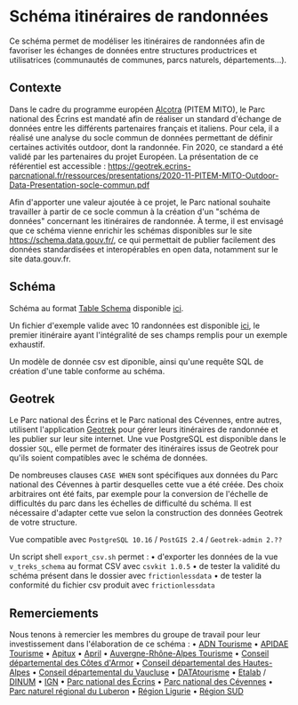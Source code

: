 # Schéma itinéraires de randonnées

Ce schéma permet de modéliser les itinéraires de randonnées afin de favoriser les échanges de données entre structures productrices et utilisatrices (communautés de communes, parcs naturels, départements...).

## Contexte

Dans le cadre du programme européen [Alcotra](https://www.interreg-alcotra.eu/fr/decouvrir-alcotra/les-projets-finances/mito-modeles-integres-pour-le-tourisme-outdoor-dans-lespace) (PITEM MITO), le Parc national des Écrins est mandaté afin de réaliser un standard d'échange de données entre les différents partenaires français et italiens. Pour cela, il a réalisé une analyse du socle commun de données permettant de définir certaines activités outdoor, dont la randonnée. Fin 2020, ce standard a été validé par les partenaires du projet Européen. La présentation de ce référentiel est accessible : https://geotrek.ecrins-parcnational.fr/ressources/presentations/2020-11-PITEM-MITO-Outdoor-Data-Presentation-socle-commun.pdf

Afin d'apporter une valeur ajoutée à ce projet, le Parc national souhaite travailler à partir de ce socle commun à la création d'un "schéma de données" concernant les itinéraires de randonnée. À terme, il est envisagé que ce schéma vienne enrichir les schémas disponibles sur le site https://schema.data.gouv.fr/, ce qui permettait de publier facilement des données standardisées et interopérables en open data, notamment sur le site data.gouv.fr.



## Schéma

Schéma au format [Table Schema](https://frictionlessdata.io/specs/table-schema) disponible [ici](https://github.com/PnX-SI/schema_randonnee/blob/master/schema.json).

Un fichier d'exemple valide avec 10 randonnées est disponible [ici](https://github.com/PnX-SI/schema_randonnee/blob/master/exemple-valide.csv), le premier itinéraire ayant l'intégralité de ses champs remplis pour un exemple exhaustif.

Un modèle de donnée csv est diponible, ainsi qu'une requête SQL de création d'une table conforme au schéma.


## Geotrek

Le Parc national des Écrins et le Parc national des Cévennes, entre autres, utilisent l'application [Geotrek](https://github.com/GeotrekCE) pour gérer leurs itinéraires de randonnée et les publier sur leur site internet. Une vue PostgreSQL est disponible dans le dossier `SQL`, elle permet de formater des itinéraires issus de Geotrek pour qu'ils soient compatibles avec le schéma de données.

De nombreuses clauses `CASE WHEN` sont spécifiques aux données du Parc national des Cévennes à partir desquelles cette vue a été créée. Des choix arbitraires ont été faits, par exemple pour la conversion de l'échelle de difficultés du parc dans les échelles de difficulté du schéma. Il est nécessaire d'adapter cette vue selon la construction des données Geotrek de votre structure.

Vue compatible avec `PostgreSQL 10.16` / `PostGIS 2.4` / `Geotrek-admin 2.??`

Un script shell `export_csv.sh` permet :
    • d'exporter les données de la vue `v_treks_schema` au format CSV avec `csvkit 1.0.5`
    • de tester la validité du schéma présent dans le dossier avec `frictionlessdata`
    • de tester la conformité du fichier csv produit avec `frictionlessdata`



## Remerciements

Nous tenons à remercier les membres du groupe de travail pour leur investissement dans l'élaboration de ce schéma :
    • [ADN Tourisme](https://www.adn-tourisme.fr/)
    • [APIDAE Tourisme](https://www.apidae-tourisme.com/)
    • [Apitux](http://www.apitux.com/)
    • [April](https://www.april.org/)
    • [Auvergne-Rhône-Alpes Tourisme](https://www.auvergnerhonealpes-tourisme.com/)
    • [Conseil départemental des Côtes d'Armor](https://cotesdarmor.fr/)
    • [Conseil départemental des Hautes-Alpes](https://www.hautes-alpes.fr/)
    • [Conseil départemental du Vaucluse](https://www.vaucluse.fr/)
    • [DATAtourisme](https://www.datatourisme.gouv.fr/)
    • [Etalab](https://www.etalab.gouv.fr/) / [DINUM](https://www.numerique.gouv.fr/)
    • [IGN](https://www.ign.fr/)
    • [Parc national des Écrins](https://www.ecrins-parcnational.fr/)
    • [Parc national des Cévennes](https://www.cevennes-parcnational.fr/)
    • [Parc naturel régional du Luberon](https://www.parcduluberon.fr/)
    • [Région Ligurie](https://www.regione.liguria.it/)
    • [Région SUD](https://www.maregionsud.fr/)
